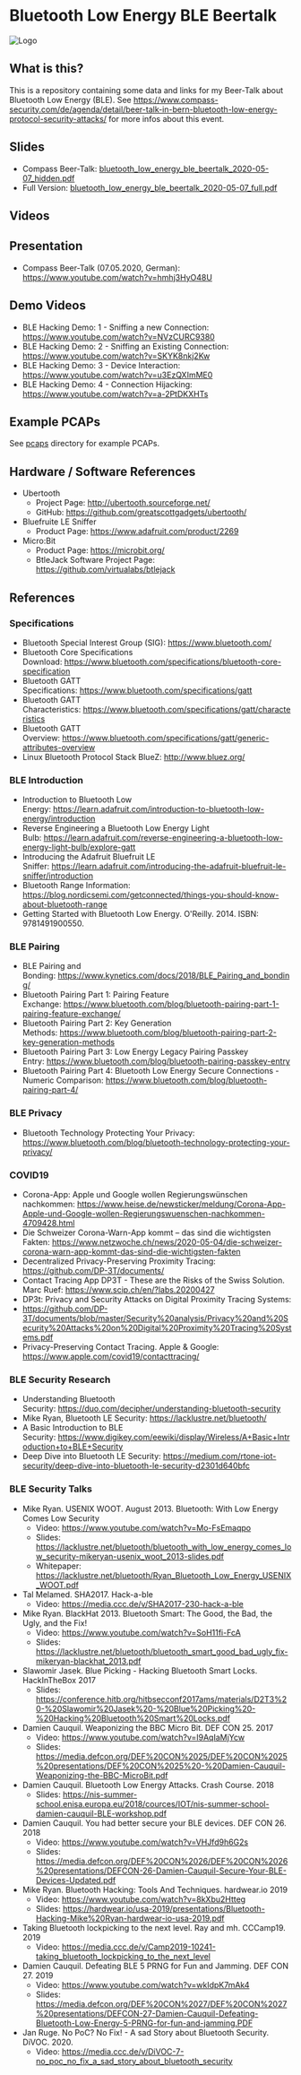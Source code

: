 # Bluetooth Low Energy BLE Beertalk

![Logo](logo.png)

## What is this?

This is a repository containing some data and links for my Beer-Talk about Bluetooth Low Energy (BLE).
See https://www.compass-security.com/de/agenda/detail/beer-talk-in-bern-bluetooth-low-energy-protocol-security-attacks/ for more infos about this event.

## Slides

* Compass Beer-Talk: [bluetooth_low_energy_ble_beertalk_2020-05-07_hidden.pdf](./slides/bluetooth_low_energy_ble_beertalk_2020-05-07_hidden.pdf)
* Full Version: [bluetooth_low_energy_ble_beertalk_2020-05-07_full.pdf](./slides/bluetooth_low_energy_ble_beertalk_2020-05-07_full.pdf)

## Videos

## Presentation

- Compass Beer-Talk (07.05.2020, German): https://www.youtube.com/watch?v=hmhj3HyO48U

## Demo Videos

- BLE Hacking Demo: 1 - Sniffing a new Connection: https://www.youtube.com/watch?v=NVzCURC9380
- BLE Hacking Demo: 2 - Sniffing an Existing Connection: https://www.youtube.com/watch?v=SKYK8nkj2Kw
- BLE Hacking Demo: 3 - Device Interaction: https://www.youtube.com/watch?v=u3EzQXImME0
- BLE Hacking Demo: 4 - Connection Hijacking: https://www.youtube.com/watch?v=a-2PtDKXHTs

## Example PCAPs

See [pcaps](./pcaps) directory for example PCAPs.

## Hardware / Software References

- Ubertooth
  - Project Page: http://ubertooth.sourceforge.net/
  - GitHub: https://github.com/greatscottgadgets/ubertooth/
- Bluefruite LE Sniffer
  - Product Page: https://www.adafruit.com/product/2269
- Micro:Bit
  - Product Page: https://microbit.org/
  - BtleJack Software Project Page: https://github.com/virtualabs/btlejack

## References

### Specifications

- Bluetooth Special Interest Group (SIG): https://www.bluetooth.com/
- Bluetooth Core Specifications Download: https://www.bluetooth.com/specifications/bluetooth-core-specification
- Bluetooth GATT Specifications: https://www.bluetooth.com/specifications/gatt
- Bluetooth GATT Characteristics: https://www.bluetooth.com/specifications/gatt/characteristics
- Bluetooth GATT Overview: https://www.bluetooth.com/specifications/gatt/generic-attributes-overview
- Linux Bluetooth Protocol Stack BlueZ: http://www.bluez.org/

### BLE Introduction

- Introduction to Bluetooth Low Energy: https://learn.adafruit.com/introduction-to-bluetooth-low-energy/introduction
- Reverse Engineering a Bluetooth Low Energy Light Bulb: https://learn.adafruit.com/reverse-engineering-a-bluetooth-low-energy-light-bulb/explore-gatt
- Introducing the Adafruit Bluefruit LE Sniffer: https://learn.adafruit.com/introducing-the-adafruit-bluefruit-le-sniffer/introduction
- Bluetooth Range Information: https://blog.nordicsemi.com/getconnected/things-you-should-know-about-bluetooth-range
- Getting Started with Bluetooth Low Energy. O'Reilly. 2014. ISBN: 9781491900550.

### BLE Pairing

- BLE Pairing and Bonding: https://www.kynetics.com/docs/2018/BLE_Pairing_and_bonding/
- Bluetooth Pairing Part 1: Pairing Feature Exchange: https://www.bluetooth.com/blog/bluetooth-pairing-part-1-pairing-feature-exchange/
- Bluetooth Pairing Part 2: Key Generation Methods: https://www.bluetooth.com/blog/bluetooth-pairing-part-2-key-generation-methods
- Bluetooth Pairing Part 3: Low Energy Legacy Pairing Passkey Entry: https://www.bluetooth.com/blog/bluetooth-pairing-passkey-entry
- Bluetooth Pairing Part 4: Bluetooth Low Energy Secure Connections - Numeric Comparison: https://www.bluetooth.com/blog/bluetooth-pairing-part-4/

### BLE Privacy

- Bluetooth Technology Protecting Your Privacy: https://www.bluetooth.com/blog/bluetooth-technology-protecting-your-privacy/

### COVID19

- Corona-App: Apple und Google wollen Regierungswünschen nachkommen: https://www.heise.de/newsticker/meldung/Corona-App-Apple-und-Google-wollen-Regierungswuenschen-nachkommen-4709428.html
- Die Schweizer Corona-Warn-App kommt – das sind die wichtigsten Fakten: https://www.netzwoche.ch/news/2020-05-04/die-schweizer-corona-warn-app-kommt-das-sind-die-wichtigsten-fakten
- Decentralized Privacy-Preserving Proximity Tracing: https://github.com/DP-3T/documents/
- Contact Tracing App DP3T - These are the Risks of the Swiss Solution. Marc Ruef: https://www.scip.ch/en/?labs.20200427
- DP3t: Privacy and Security Attacks on Digital Proximity Tracing Systems:
- https://github.com/DP-3T/documents/blob/master/Security%20analysis/Privacy%20and%20Security%20Attacks%20on%20Digital%20Proximity%20Tracing%20Systems.pdf
- Privacy-Preserving Contact Tracing. Apple & Google: https://www.apple.com/covid19/contacttracing/

### BLE Security Research

- Understanding Bluetooth Security: https://duo.com/decipher/understanding-bluetooth-security
- Mike Ryan, Bluetooth LE Security: https://lacklustre.net/bluetooth/
- A Basic Introduction to BLE Security: https://www.digikey.com/eewiki/display/Wireless/A+Basic+Introduction+to+BLE+Security
- Deep Dive into Bluetooth LE Security: https://medium.com/rtone-iot-security/deep-dive-into-bluetooth-le-security-d2301d640bfc

### BLE Security Talks

- Mike Ryan. USENIX WOOT. August 2013. Bluetooth: With Low Energy Comes Low Security
  - Video: https://www.youtube.com/watch?v=Mo-FsEmaqpo
  - Slides: https://lacklustre.net/bluetooth/bluetooth_with_low_energy_comes_low_security-mikeryan-usenix_woot_2013-slides.pdf
  - Whitepaper: https://lacklustre.net/bluetooth/Ryan_Bluetooth_Low_Energy_USENIX_WOOT.pdf
- Tal Melamed. SHA2017. Hack-a-ble
  - Video: https://media.ccc.de/v/SHA2017-230-hack-a-ble
- Mike Ryan. BlackHat 2013. Bluetooth Smart: The Good, the Bad, the Ugly, and the Fix!
  - Video: https://www.youtube.com/watch?v=SoH11fi-FcA
  - Slides: https://lacklustre.net/bluetooth/bluetooth_smart_good_bad_ugly_fix-mikeryan-blackhat_2013.pdf
- Slawomir Jasek. Blue Picking - Hacking Bluetooth Smart Locks. HackInTheBox 2017
  - Slides: https://conference.hitb.org/hitbsecconf2017ams/materials/D2T3%20-%20Slawomir%20Jasek%20-%20Blue%20Picking%20-%20Hacking%20Bluetooth%20Smart%20Locks.pdf
- Damien Cauquil. Weaponizing the BBC Micro Bit. DEF CON 25. 2017
  - Video: https://www.youtube.com/watch?v=I9AqIaMjYcw
  - Slides: https://media.defcon.org/DEF%20CON%2025/DEF%20CON%2025%20presentations/DEF%20CON%2025%20-%20Damien-Cauquil-Weaponizing-the-BBC-MicroBit.pdf
- Damien Cauquil. Bluetooth Low Energy Attacks. Crash Course. 2018
  - Slides: https://nis-summer-school.enisa.europa.eu/2018/cources/IOT/nis-summer-school-damien-cauquil-BLE-workshop.pdf
- Damien Cauquil. You had better secure your BLE devices. DEF CON 26. 2018
  - Video: https://www.youtube.com/watch?v=VHJfd9h6G2s
  - Slides: https://media.defcon.org/DEF%20CON%2026/DEF%20CON%2026%20presentations/DEFCON-26-Damien-Cauquil-Secure-Your-BLE-Devices-Updated.pdf
- Mike Ryan. Bluetooth Hacking: Tools And Techniques. hardwear.io 2019
  - Video: https://www.youtube.com/watch?v=8kXbu2Htteg
  - Slides: https://hardwear.io/usa-2019/presentations/Bluetooth-Hacking-Mike%20Ryan-hardwear-io-usa-2019.pdf
- Taking Bluetooth lockpicking to the next level. Ray and mh. CCCamp19. 2019
  - Video: https://media.ccc.de/v/Camp2019-10241-taking_bluetooth_lockpicking_to_the_next_level
- Damien Cauquil. Defeating BLE 5 PRNG for Fun and Jamming. DEF CON 27. 2019
  - Video: https://www.youtube.com/watch?v=wkIdpK7mAk4
  - Slides: https://media.defcon.org/DEF%20CON%2027/DEF%20CON%2027%20presentations/DEFCON-27-Damien-Cauquil-Defeating-Bluetooth-Low-Energy-5-PRNG-for-fun-and-jamming.PDF
- Jan Ruge. No PoC? No Fix! - A sad Story about Bluetooth Security. DiVOC. 2020.
  - Video: https://media.ccc.de/v/DiVOC-7-no_poc_no_fix_a_sad_story_about_bluetooth_security
